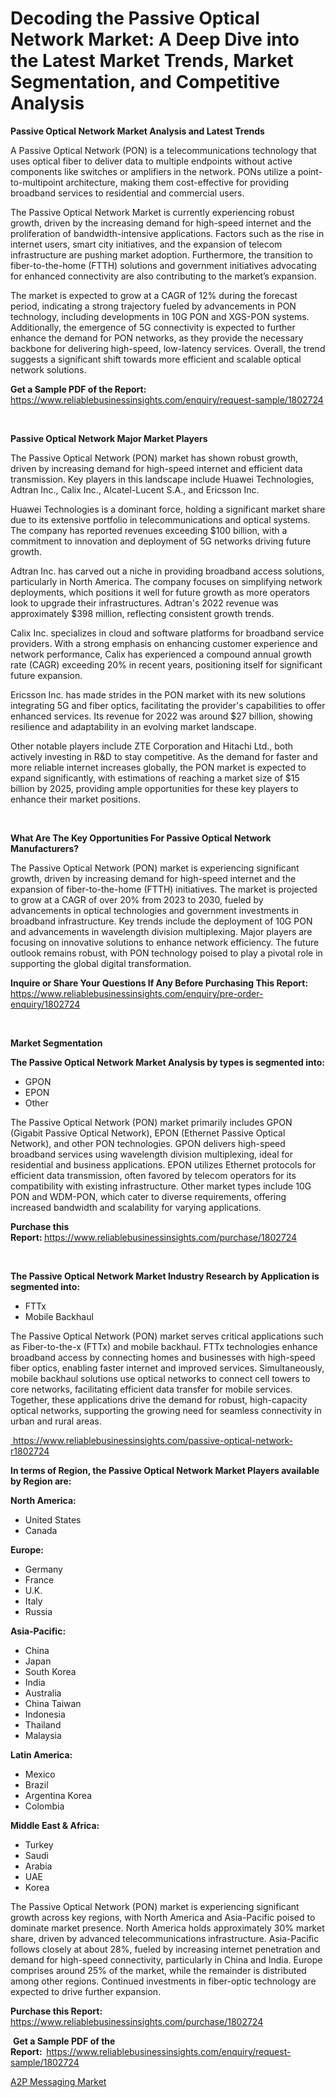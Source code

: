 <p><h1>Decoding the Passive Optical Network Market: A Deep Dive into the Latest Market Trends, Market Segmentation, and Competitive Analysis</h1></p><p><strong>Passive Optical Network Market Analysis and Latest Trends</strong></p>
<p><p>A Passive Optical Network (PON) is a telecommunications technology that uses optical fiber to deliver data to multiple endpoints without active components like switches or amplifiers in the network. PONs utilize a point-to-multipoint architecture, making them cost-effective for providing broadband services to residential and commercial users.</p><p>The Passive Optical Network Market is currently experiencing robust growth, driven by the increasing demand for high-speed internet and the proliferation of bandwidth-intensive applications. Factors such as the rise in internet users, smart city initiatives, and the expansion of telecom infrastructure are pushing market adoption. Furthermore, the transition to fiber-to-the-home (FTTH) solutions and government initiatives advocating for enhanced connectivity are also contributing to the market’s expansion.</p><p>The market is expected to grow at a CAGR of 12% during the forecast period, indicating a strong trajectory fueled by advancements in PON technology, including developments in 10G PON and XGS-PON systems. Additionally, the emergence of 5G connectivity is expected to further enhance the demand for PON networks, as they provide the necessary backbone for delivering high-speed, low-latency services. Overall, the trend suggests a significant shift towards more efficient and scalable optical network solutions.</p></p>
<p><strong>Get a Sample PDF of the Report:&nbsp;</strong> <a href="https://www.reliablebusinessinsights.com/enquiry/request-sample/1802724?utm_campaign=3384&utm_medium=2&utm_source=Github&utm_content=ia&utm_term=08042025&utm_id=passive-optical-network">https://www.reliablebusinessinsights.com/enquiry/request-sample/1802724</a></p>
<p>&nbsp;</p>
<p><strong>Passive Optical Network Major Market Players</strong></p>
<p><p>The Passive Optical Network (PON) market has shown robust growth, driven by increasing demand for high-speed internet and efficient data transmission. Key players in this landscape include Huawei Technologies, Adtran Inc., Calix Inc., Alcatel-Lucent S.A., and Ericsson Inc. </p><p>Huawei Technologies is a dominant force, holding a significant market share due to its extensive portfolio in telecommunications and optical systems. The company has reported revenues exceeding $100 billion, with a commitment to innovation and deployment of 5G networks driving future growth.</p><p>Adtran Inc. has carved out a niche in providing broadband access solutions, particularly in North America. The company focuses on simplifying network deployments, which positions it well for future growth as more operators look to upgrade their infrastructures. Adtran's 2022 revenue was approximately $398 million, reflecting consistent growth trends.</p><p>Calix Inc. specializes in cloud and software platforms for broadband service providers. With a strong emphasis on enhancing customer experience and network performance, Calix has experienced a compound annual growth rate (CAGR) exceeding 20% in recent years, positioning itself for significant future expansion.</p><p>Ericsson Inc. has made strides in the PON market with its new solutions integrating 5G and fiber optics, facilitating the provider's capabilities to offer enhanced services. Its revenue for 2022 was around $27 billion, showing resilience and adaptability in an evolving market landscape.</p><p>Other notable players include ZTE Corporation and Hitachi Ltd., both actively investing in R&D to stay competitive. As the demand for faster and more reliable internet increases globally, the PON market is expected to expand significantly, with estimations of reaching a market size of $15 billion by 2025, providing ample opportunities for these key players to enhance their market positions.</p></p>
<p>&nbsp;</p>
<p><strong>What Are The Key Opportunities For Passive Optical Network Manufacturers?</strong></p>
<p><p>The Passive Optical Network (PON) market is experiencing significant growth, driven by increasing demand for high-speed internet and the expansion of fiber-to-the-home (FTTH) initiatives. The market is projected to grow at a CAGR of over 20% from 2023 to 2030, fueled by advancements in optical technologies and government investments in broadband infrastructure. Key trends include the deployment of 10G PON and advancements in wavelength division multiplexing. Major players are focusing on innovative solutions to enhance network efficiency. The future outlook remains robust, with PON technology poised to play a pivotal role in supporting the global digital transformation.</p></p>
<p><strong>Inquire or Share Your Questions If Any Before Purchasing This Report:</strong> <a href="https://www.reliablebusinessinsights.com/enquiry/pre-order-enquiry/1802724?utm_campaign=3384&utm_medium=2&utm_source=Github&utm_content=ia&utm_term=08042025&utm_id=passive-optical-network">https://www.reliablebusinessinsights.com/enquiry/pre-order-enquiry/1802724</a></p>
<p>&nbsp;</p>
<p><strong>Market Segmentation</strong></p>
<p><strong>The Passive Optical Network Market Analysis by types is segmented into:</strong></p>
<p><ul><li>GPON</li><li>EPON</li><li>Other</li></ul></p>
<p><p>The Passive Optical Network (PON) market primarily includes GPON (Gigabit Passive Optical Network), EPON (Ethernet Passive Optical Network), and other PON technologies. GPON delivers high-speed broadband services using wavelength division multiplexing, ideal for residential and business applications. EPON utilizes Ethernet protocols for efficient data transmission, often favored by telecom operators for its compatibility with existing infrastructure. Other market types include 10G PON and WDM-PON, which cater to diverse requirements, offering increased bandwidth and scalability for varying applications.</p></p>
<p><strong>Purchase this Report:&nbsp;</strong><a href="https://www.reliablebusinessinsights.com/purchase/1802724?utm_campaign=3384&utm_medium=2&utm_source=Github&utm_content=ia&utm_term=08042025&utm_id=passive-optical-network">https://www.reliablebusinessinsights.com/purchase/1802724</a></p>
<p>&nbsp;</p>
<p><strong>The Passive Optical Network Market Industry Research by Application is segmented into:</strong></p>
<p><ul><li>FTTx</li><li>Mobile Backhaul</li></ul></p>
<p><p>The Passive Optical Network (PON) market serves critical applications such as Fiber-to-the-x (FTTx) and mobile backhaul. FTTx technologies enhance broadband access by connecting homes and businesses with high-speed fiber optics, enabling faster internet and improved services. Simultaneously, mobile backhaul solutions use optical networks to connect cell towers to core networks, facilitating efficient data transfer for mobile services. Together, these applications drive the demand for robust, high-capacity optical networks, supporting the growing need for seamless connectivity in urban and rural areas.</p></p>
<p><a href="https://www.reliablebusinessinsights.com/passive-optical-network-r1802724?utm_campaign=3384&utm_medium=2&utm_source=Github&utm_content=ia&utm_term=08042025&utm_id=passive-optical-network">&nbsp;https://www.reliablebusinessinsights.com/passive-optical-network-r1802724</a></p>
<p><strong>In terms of Region, the Passive Optical Network Market Players available by Region are:</strong></p>
<p>
    <p> <strong> North America: </strong>
        <ul>
            <li>United States</li>
            <li>Canada</li>
        </ul>
        </p> 
    <p> <strong> Europe: </strong>
        <ul>
            <li>Germany</li>
            <li>France</li>
            <li>U.K.</li>
            <li>Italy</li>
            <li>Russia</li>
        </ul>
        </p> 
    <p> <strong> Asia-Pacific: </strong>
        <ul>
            <li>China</li>
            <li>Japan</li>
            <li>South Korea</li>
            <li>India</li>
            <li>Australia</li>
            <li>China Taiwan</li>
            <li>Indonesia</li>
            <li>Thailand</li>
            <li>Malaysia</li>
        </ul>
        </p> 
    <p> <strong> Latin America: </strong>
        <ul>
            <li>Mexico</li>
            <li>Brazil</li>
            <li>Argentina Korea</li>
            <li>Colombia</li>
        </ul>
        </p> 
    <p> <strong> Middle East & Africa: </strong>
        <ul>
            <li>Turkey</li>
            <li>Saudi</li>
            <li>Arabia</li>
            <li>UAE</li>
            <li>Korea</li>
        </ul>
    </p>
    </p>
<p><p>The Passive Optical Network (PON) market is experiencing significant growth across key regions, with North America and Asia-Pacific poised to dominate market presence. North America holds approximately 30% market share, driven by advanced telecommunications infrastructure. Asia-Pacific follows closely at about 28%, fueled by increasing internet penetration and demand for high-speed connectivity, particularly in China and India. Europe comprises around 25% of the market, while the remainder is distributed among other regions. Continued investments in fiber-optic technology are expected to drive further expansion.</p></p>
<p><strong>Purchase this Report: </strong><a href="https://www.reliablebusinessinsights.com/purchase/1802724?utm_campaign=3384&utm_medium=2&utm_source=Github&utm_content=ia&utm_term=08042025&utm_id=passive-optical-network">https://www.reliablebusinessinsights.com/purchase/1802724</a></p>
<p>&nbsp;<strong>Get a Sample PDF of the Report:&nbsp;&nbsp;</strong><a href="https://www.reliablebusinessinsights.com/enquiry/request-sample/1802724?utm_campaign=3384&utm_medium=2&utm_source=Github&utm_content=ia&utm_term=08042025&utm_id=passive-optical-network">https://www.reliablebusinessinsights.com/enquiry/request-sample/1802724</a></p>
<p><strong></strong></p>
<p><p><a href="https://github.com/joshuagarcia509/Market-Research-Report-List-1/blob/main/a2p-messaging-market.md?utm_campaign=3384&utm_medium=2&utm_source=Github&utm_content=ia&utm_term=08042025&utm_id=passive-optical-network">A2P Messaging Market</a></p></p>